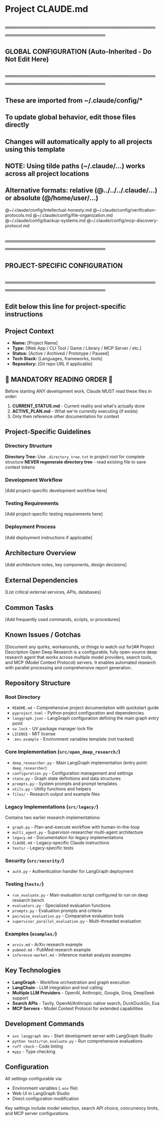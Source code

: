 # Project CLAUDE.md

## ═══════════════════════════════════════════════════════
## GLOBAL CONFIGURATION (Auto-Inherited - Do Not Edit Here)
## ═══════════════════════════════════════════════════════
## These are imported from ~/.claude/config/*
## To update global behavior, edit those files directly
## Changes will automatically apply to all projects using this template
##
## NOTE: Using tilde paths (~/.claude/...) works across all project locations
## Alternative formats: relative (@../../../.claude/...) or absolute (@/home/user/...)

@~/.claude/config/intellectual-honesty.md
@~/.claude/config/verification-protocols.md
@~/.claude/config/file-organization.md
@~/.claude/config/backup-systems.md
@~/.claude/config/mcp-discovery-protocol.md

## ═══════════════════════════════════════════════════════
## PROJECT-SPECIFIC CONFIGURATION
## ═══════════════════════════════════════════════════════
## Edit below this line for project-specific instructions

## Project Context
- **Name:** [Project Name]
- **Type:** [Web App / CLI Tool / Game / Library / MCP Server / etc.]
- **Status:** [Active / Archived / Prototype / Paused]
- **Tech Stack:** [Languages, frameworks, tools]
- **Repository:** [Git repo URL if applicable]

## 🚨 MANDATORY READING ORDER 🚨
Before starting ANY development work, Claude MUST read these files in order:

1. **CURRENT_STATUS.md** - Current reality and what's actually done
2. **ACTIVE_PLAN.md** - What we're currently executing (if exists)
3. Only then reference other documentation for context

## Project-Specific Guidelines

### Directory Structure
**Directory Tree:** Use `.directory_tree.txt` in project root for complete structure
**NEVER regenerate directory tree** - read existing file to save context tokens

### Development Workflow
[Add project-specific development workflow here]

### Testing Requirements
[Add project-specific testing requirements here]

### Deployment Process
[Add deployment instructions if applicable]

## Architecture Overview
[Add architecture notes, key components, design decisions]

## External Dependencies
[List critical external services, APIs, databases]

## Common Tasks
[Add frequently used commands, scripts, or procedures]

## Known Issues / Gotchas
[Document any quirks, workarounds, or things to watch out for]## Project Description
Open Deep Research is a configurable, fully open-source deep research agent that works across multiple model providers, search tools, and MCP (Model Context Protocol) servers. It enables automated research with parallel processing and comprehensive report generation.

## Repository Structure

### Root Directory
- `README.md` - Comprehensive project documentation with quickstart guide
- `pyproject.toml` - Python project configuration and dependencies
- `langgraph.json` - LangGraph configuration defining the main graph entry point
- `uv.lock` - UV package manager lock file
- `LICENSE` - MIT license
- `.env.example` - Environment variables template (not tracked)

### Core Implementation (`src/open_deep_research/`)
- `deep_researcher.py` - Main LangGraph implementation (entry point: `deep_researcher`)
- `configuration.py` - Configuration management and settings
- `state.py` - Graph state definitions and data structures  
- `prompts.py` - System prompts and prompt templates
- `utils.py` - Utility functions and helpers
- `files/` - Research output and example files

### Legacy Implementations (`src/legacy/`)
Contains two earlier research implementations:
- `graph.py` - Plan-and-execute workflow with human-in-the-loop
- `multi_agent.py` - Supervisor-researcher multi-agent architecture
- `legacy.md` - Documentation for legacy implementations
- `CLAUDE.md` - Legacy-specific Claude instructions
- `tests/` - Legacy-specific tests

### Security (`src/security/`)
- `auth.py` - Authentication handler for LangGraph deployment

### Testing (`tests/`)
- `run_evaluate.py` - Main evaluation script configured to run on deep research bench
- `evaluators.py` - Specialized evaluation functions  
- `prompts.py` - Evaluation prompts and criteria
- `pairwise_evaluation.py` - Comparative evaluation tools
- `supervisor_parallel_evaluation.py` - Multi-threaded evaluation

### Examples (`examples/`)
- `arxiv.md` - ArXiv research example
- `pubmed.md` - PubMed research example
- `inference-market.md` - Inference market analysis examples

## Key Technologies
- **LangGraph** - Workflow orchestration and graph execution
- **LangChain** - LLM integration and tool calling
- **Multiple LLM Providers** - OpenAI, Anthropic, Google, Groq, DeepSeek support
- **Search APIs** - Tavily, OpenAI/Anthropic native search, DuckDuckGo, Exa
- **MCP Servers** - Model Context Protocol for extended capabilities

## Development Commands
- `uvx langgraph dev` - Start development server with LangGraph Studio
- `python tests/run_evaluate.py` - Run comprehensive evaluations
- `ruff check` - Code linting
- `mypy` - Type checking

## Configuration
All settings configurable via:
- Environment variables (`.env` file)
- Web UI in LangGraph Studio
- Direct configuration modification

Key settings include model selection, search API choice, concurrency limits, and MCP server configurations.
